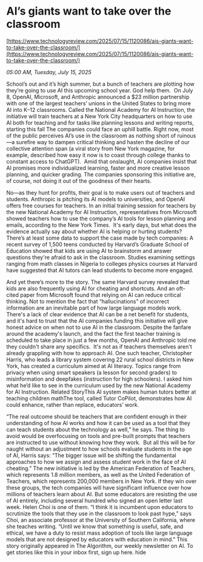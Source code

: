 # AI’s giants want to take over the classroom

[https://www.technologyreview.com/2025/07/15/1120086/ais-giants-want-to-take-over-the-classroom/](https://www.technologyreview.com/2025/07/15/1120086/ais-giants-want-to-take-over-the-classroom/)

*05:00 AM, Tuesday, July 15, 2025*

School’s out and it’s high summer, but a bunch of teachers are plotting how they’re going to use AI this upcoming school year. God help them.  On July 8, OpenAI, Microsoft, and Anthropic announced a $23 million partnership with one of the largest teachers’ unions in the United States to bring more AI into K–12 classrooms. Called the National Academy for AI Instruction, the initiative will train teachers at a New York City headquarters on how to use AI both for teaching and for tasks like planning lessons and writing reports, starting this fall  The companies could face an uphill battle. Right now, most of the public perceives AI’s use in the classroom as nothing short of ruinous—a surefire way to dampen critical thinking and hasten the decline of our collective attention span (a viral story from New York magazine, for example, described how easy it now is to coast through college thanks to constant access to ChatGPT).  Amid that onslaught, AI companies insist that AI promises more individualized learning, faster and more creative lesson planning, and quicker grading. The companies sponsoring this initiative are, of course, not doing it out of the goodness of their hearts.

No—as they hunt for profits, their goal is to make users out of teachers and students. Anthropic is pitching its AI models to universities, and OpenAI offers free courses for teachers. In an initial training session for teachers by the new National Academy for AI Instruction, representatives from Microsoft showed teachers how to use the company’s AI tools for lesson planning and emails, according to the New York Times.  It's early days, but what does the evidence actually say about whether AI is helping or hurting students? There’s at least some data to support the case made by tech companies: A recent survey of 1,500 teens conducted by Harvard’s Graduate School of Education showed that kids are using AI to brainstorm and answer questions they're afraid to ask in the classroom. Studies examining settings ranging from math classes in Nigeria to colleges physics courses at Harvard have suggested that AI tutors can lead students to become more engaged.

And yet there’s more to the story. The same Harvard survey revealed that kids are also frequently using AI for cheating and shortcuts. And an oft-cited paper from Microsoft found that relying on AI can reduce critical thinking. Not to mention the fact that “hallucinations” of incorrect information are an inevitable part of how large language models work. There's a lack of clear evidence that AI can be a net benefit for students, and it's hard to trust that the AI companies funding this initiative will give honest advice on when not to use AI in the classroom. Despite the fanfare around the academy's launch, and the fact the first teacher training is scheduled to take place in just a few months, OpenAI and Anthropic told me they couldn't share any specifics.  It's not as if teachers themselves aren't already grappling with how to approach AI. One such teacher, Christopher Harris, who leads a library system covering 22 rural school districts in New York, has created a curriculum aimed at AI literacy. Topics range from privacy when using smart speakers (a lesson for second graders) to misinformation and deepfakes (instruction for high schoolers). I asked him what he’d like to see in the curriculum used by the new National Academy for AI Instruction. Related StoryThis AI system makes human tutors better at teaching children mathThe tool, called Tutor CoPilot, demonstrates how AI could enhance, rather than replace, educators’ work.

“The real outcome should be teachers that are confident enough in their understanding of how AI works and how it can be used as a tool that they can teach students about the technology as well,” he says. The thing to avoid would be overfocusing on tools and pre-built prompts that teachers are instructed to use without knowing how they work.  But all this will be for naught without an adjustment to how schools evaluate students in the age of AI, Harris says: “The bigger issue will be shifting the fundamental approaches to how we assign and assess student work in the face of AI cheating.” The new initiative is led by the American Federation of Teachers, which represents 1.8 million members, as well as the United Federation of Teachers, which represents 200,000 members in New York. If they win over these groups, the tech companies will have significant influence over how millions of teachers learn about AI. But some educators are resisting the use of AI entirely, including several hundred who signed an open letter last week. Helen Choi is one of them. “I think it is incumbent upon educators to scrutinize the tools that they use in the classroom to look past hype,” says Choi, an associate professor at the University of Southern California, where she teaches writing. “Until we know that something is useful, safe, and ethical, we have a duty to resist mass adoption of tools like large language models that are not designed by educators with education in mind.” This story originally appeared in The Algorithm, our weekly newsletter on AI. To get stories like this in your inbox first, sign up here. hide


